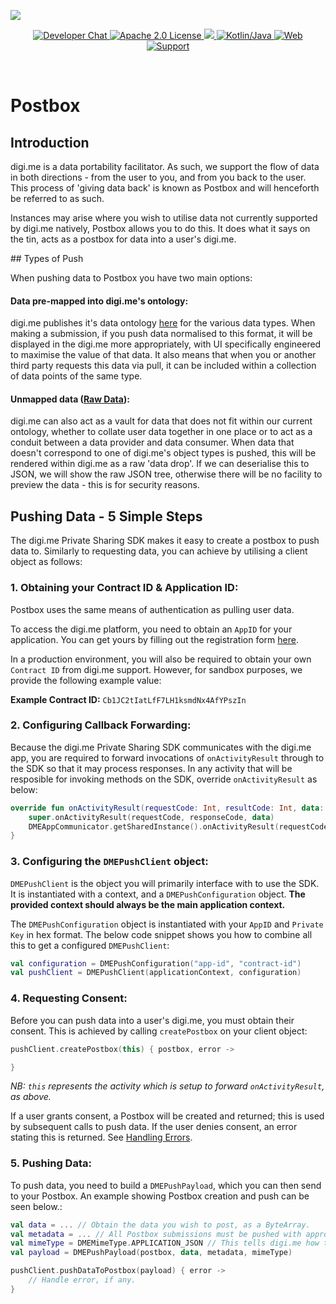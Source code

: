 ![](https://securedownloads.digi.me/partners/digime/SDKReadmeBanner.png)

<p align="center">
    <a href="https://bit.ly/2LM4GFS">
        <img src="https://img.shields.io/badge/chat-slack-blueviolet.svg" alt="Developer Chat">
    </a>
    <a href="../../LICENSE">
        <img src="https://img.shields.io/badge/license-apache 2.0-blue.svg" alt="Apache 2.0 License">
    </a>
    <a href="#">
    	<img src="https://img.shields.io/badge/build-passing-brightgreen.svg" 
    </a>
    <a href="https://kotlinlang.org">
        <img src="https://img.shields.io/badge/language-kotlin/java-ff69b4.svg" alt="Kotlin/Java">
    </a>
    <a href="https://developers.digi.me">
        <img src="https://img.shields.io/badge/web-digi.me-red.svg" alt="Web">
    </a>
    <a href="https://digime.freshdesk.com/support/home">
        <img src="https://img.shields.io/badge/support-freshdesk-721744.svg" alt="Support">
    </a>
</p>

<br>

# Postbox

## Introduction

digi.me is a data portability facilitator. As such, we support the flow of data in both directions - from the user to you, and from you back to the user. This process of 'giving data back' is known as Postbox and will henceforth be referred to as such.

Instances may arise where you wish to utilise data not currently supported by digi.me natively, Postbox allows you to do this. It does what it says on the tin, acts as a postbox for data into a user's digi.me.

## Types of Push

When pushing data to Postbox you have two main options:

#### Data pre-mapped into digi.me's ontology:

digi.me publishes it's data ontology [here](https://developers.digi.me/reference-api) for the various data types. When making a submission, if you push data normalised to this format, it will be displayed in the digi.me more appropriately, with UI specifically engineered to maximise the value of that data. It also means that when you or another third party requests this data via pull, it can be included within a collection of data points of the same type.

#### Unmapped data ([Raw Data](./Raw%20Data.md)):

digi.me can also act as a vault for data that does not fit within our current ontology, whether to collate user data together in one place or to act as a conduit between a data provider and data consumer. When data that doesn't correspond to one of digi.me's object types is pushed, this will be rendered within digi.me as a raw 'data drop'. If we can deserialise this to JSON, we will show the raw JSON tree, otherwise there will be no facility to preview the data - this is for security reasons.

## Pushing Data - 5 Simple Steps

The digi.me Private Sharing SDK makes it easy to create a postbox to push data to. Similarly to requesting data, you can achieve by utilising a client object as follows:

### 1. Obtaining your Contract ID & Application ID:

Postbox uses the same means of authentication as pulling user data.

To access the digi.me platform, you need to obtain an `AppID` for your application. You can get yours by filling out the registration form [here](https://go.digi.me/developers/register).

In a production environment, you will also be required to obtain your own `Contract ID` from digi.me support. However, for sandbox purposes, we provide the following example value:

**Example Contract ID:** `Cb1JC2tIatLfF7LH1ksmdNx4AfYPszIn`

### 2. Configuring Callback Forwarding:

Because the digi.me Private Sharing SDK communicates with the digi.me app, you are required to forward invocations of `onActivityResult` through to the SDK so that it may process responses. In any activity that will be resposible for invoking methods on the SDK, override `onActivityResult` as below:

```kotlin
override fun onActivityResult(requestCode: Int, resultCode: Int, data: Intent?) {
	super.onActivityResult(requestCode, responseCode, data)
	DMEAppCommunicator.getSharedInstance().onActivityResult(requestCode, responseCode, data)
}
```

### 3. Configuring the `DMEPushClient` object:
`DMEPushClient` is the object you will primarily interface with to use the SDK. It is instantiated with a context, and a `DMEPushConfiguration` object. **The provided context should always be the main application context.**

The `DMEPushConfiguration` object is instantiated with your `AppID` and `Private Key` in hex format. The below code snippet shows you how to combine all this to get a configured `DMEPushClient`:

```kotlin
val configuration = DMEPushConfiguration("app-id", "contract-id")
val pushClient = DMEPushClient(applicationContext, configuration)
```

### 4. Requesting Consent:

Before you can push data into a user's digi.me, you must obtain their consent. This is achieved by calling `createPostbox` on your client object:

```kotlin
pushClient.createPostbox(this) { postbox, error ->

}
```
*NB: `this` represents the activity which is setup to forward `onActivityResult`, as above.*

If a user grants consent, a Postbox will be created and returned; this is used by subsequent calls to push data. If the user denies consent, an error stating this is returned. See [Handling Errors](./Error%20Handling.md).

### 5. Pushing Data:

To push data, you need to build a `DMEPushPayload`, which you can then send to your Postbox. An example showing Postbox creation and push can be seen below.:

```kotlin
val data = ... // Obtain the data you wish to post, as a ByteArray.
val metadata = ... // All Postbox submissions must be pushed with appropriate metadata. See the example apps for mor details.
val mimeType = DMEMimeType.APPLICATION_JSON // This tells digi.me how to treat your push. JSON can be displayed in the digi.me client, other types cannot. Please use the most appropriate mime type.
val payload = DMEPushPayload(postbox, data, metadata, mimeType)

pushClient.pushDataToPostbox(payload) { error ->
    // Handle error, if any.
}
```